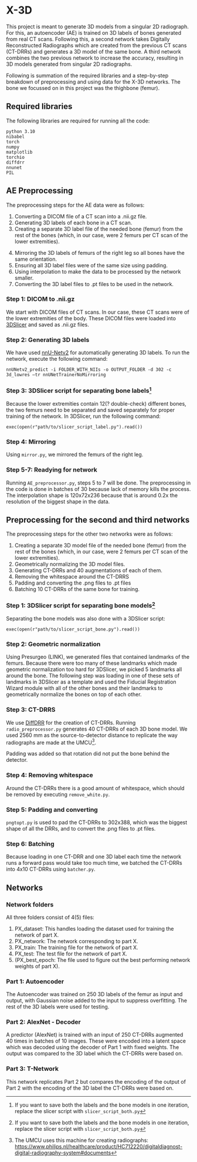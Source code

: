 # X-3D
This project is meant to generate 3D models from a singular 2D radiograph. For this, an autoencoder (AE) is trained on 3D labels of bones generated from real CT scans. Following this, a second network takes Digitally Reconstructed Radiographs which are created from the previous CT scans (CT-DRRs) and generates a 3D model of the same bone. A third network combines the two previous network to increase the accuracy, resulting in 3D models generated from singular 2D radiographs.

Following is summation of the required libraries and a step-by-step breakdown of preprocessing and using data for the X-3D networks. The bone we focussed on in this project was the thighbone (femur). 

## Required libraries
The following libraries are required for running all the code:

```
python 3.10
nibabel
torch
numpy
matplotlib
torchio
diffdrr
nnunet
PIL
```

## AE Preprocessing
The preprocessing steps for the AE data were as follows:
1. Converting a DICOM file of a CT scan into a .nii.gz file.
2. Generating 3D labels of each bone in a CT scan.
3. Creating a separate 3D label file of the needed bone (femur) from the rest of the bones (which, in our case, were 2 femurs per CT scan of the lower extremities). 
<!-- This was done with both the 3D labels and the original 3D models. -->
4. Mirroring the 3D labels of femurs of the right leg so all bones have the same orientation.
5. Ensuring all 3D label files were of the same size using padding.
6. Using interpolation to make the data to be processed by the network smaller.
7. Converting the 3D label files to .pt files to be used in the network.




### Step 1: DICOM to .nii.gz

We start with DICOM files of CT scans. In our case, these CT scans were of the lower extremities of the body. These DICOM files were loaded into [3DSlicer](https://www.slicer.org/) and saved as .nii.gz files.

### Step 2: Generating 3D labels
We have used [nnU-Netv2](https://github.com/MIC-DKFZ/nnUNet) for automatically generating 3D labels.  To run the network, execute the following command:

```
nnUNetv2_predict -i FOLDER_WITH_NIIs -o OUTPUT_FOLDER -d 302 -c 3d_lowres –tr nnUNetTrainerNoMirroring
```



### Step 3: 3DSlicer script for separating bone labels[^2]
Because the lower extremities contain 12(? double-check) different bones, the two femurs need to be separated and saved separately for proper training of the network. In 3DSlicer, run the following command:

```
exec(open(r"path/to/slicer_script_label.py").read())
```

### Step 4: Mirroring
Using `mirror.py`, we mirrored the femurs of the right leg.

### Step 5-7: Readying for network
Running `AE_preprocessor.py`, steps 5 to 7 will be done. The preprocessing in the code is done in batches of 30 because lack of memory kills the process.
The interpolation shape is 120x72x236 because that is around 0.2x the resolution of the biggest shape in the data.

## Preprocessing for the second and third networks

The preprocessing steps for the other two networks were as follows:
1. Creating a separate 3D model file of the needed bone (femur) from the rest of the bones (which, in our case, were 2 femurs per CT scan of the lower extremities). 
2. Geometrically normalizing the 3D model files.
3. Generating CT-DRRs and 40 augmentations of each of them.
4. Removing the whitespace around the CT-DRRS 
5. Padding and converting the .png files to .pt files 
6. Batching 10 CT-DRRs of the same bone for training.


### Step 1: 3DSlicer script for separating bone models[^2]
Separating the bone models was also done with a 3DSlicer script:

```
exec(open(r"path/to/slicer_script_bone.py").read())
```


### Step 2: Geometric normalization
Using Presurgeo (LINK), we generated files that contained landmarks of the femurs. 
Because there were too many of these landmarks which made geometric normalization too hard for 3DSlicer, we picked 5 landmarks all around the bone.
The following step was loading in one of these sets of landmarks in 3DSlicer as a template and used the Fiducial Registration Wizard module with all of the other bones and their landmarks to geometrically normalize the bones on top of each other.

### Step 3: CT-DRRS 
We use [DiffDRR](https://github.com/eigenvivek/DiffDRR) for the creation of CT-DRRs.
Running `radio_preprocessor.py` generates 40 CT-DRRs of each 3D bone model. We used 2560 mm as the source-to-detector distance to replicate the way radiographs are made at the UMCU[^1]. 

Padding was added so that rotation did not put the bone behind the detector. 

[^1]: The UMCU uses this machine for creating radiographs: https://www.philips.nl/healthcare/product/HC712220/digitaldiagnost-digital-radiography-system#documents

### Step 4: Removing whitespace
Around the CT-DRRs there is a good amount of whitespace, which should be removed by executing `remove_white.py`.

### Step 5: Padding and converting 
`pngtopt.py` is used to pad the CT-DRRs to 302x388, which was the biggest shape of all the DRRs, and to convert the .png files to .pt files.

### Step 6: Batching
Because loading in one CT-DRR and one 3D label each time the network runs a forward pass would take too much time, we batched the CT-DRRs into 4x10 CT-DRRs using `batcher.py`.





## Networks

###  Network folders

All three folders consist of 4(5) files:
1. PX_dataset: This handles loading the dataset used for training the network of part X.
2. PX_network: The network corresponding to part X.
3. PX_train: The training file for the network of part X.
4. PX_test: The test file for the network of part X.
5. (PX_best_epoch: The file used to figure out the best performing network weights of part X).

### Part 1: Autoencoder

The Autoencoder was trained on 250 3D labels of the femur as input and output, with Gaussian noise added to the input to suppress overfitting. The rest of the 3D labels were used for testing.


### Part 2: AlexNet - Decoder

A predictor (AlexNet) is trained with an input of 250 CT-DRRs augmented 40 times in batches of 10 images. These were encoded into a latent space which was decoded using the decoder of Part 1 with fixed weights. The output was compared to the 3D label which the CT-DRRs were based on.

### Part 3: T-Network

This network replicates Part 2 but compares the encoding of the output of Part 2 with the encoding of the 3D label the CT-DRRs were based on.



[^2]: If you want to save both the labels and the bone models in one iteration, replace the slicer script with `slicer_script_both.py` 